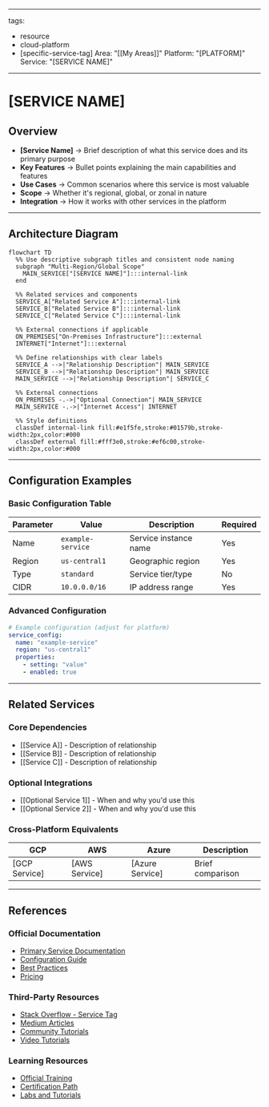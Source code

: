 
---
tags:
  - resource
  - cloud-platform
  - [specific-service-tag]
Area: "[[My Areas]]"
Platform: "[PLATFORM]"
Service: "[SERVICE NAME]"
---

# [SERVICE NAME]

## Overview

- **[Service Name]** → Brief description of what this service does and its primary purpose
- **Key Features** → Bullet points explaining the main capabilities and features
- **Use Cases** → Common scenarios where this service is most valuable
- **Scope** → Whether it's regional, global, or zonal in nature
- **Integration** → How it works with other services in the platform

---

## Architecture Diagram

```mermaid
flowchart TD
  %% Use descriptive subgraph titles and consistent node naming
  subgraph "Multi-Region/Global Scope"
    MAIN_SERVICE["[SERVICE NAME]"]:::internal-link
  end

  %% Related services and components
  SERVICE_A["Related Service A"]:::internal-link
  SERVICE_B["Related Service B"]:::internal-link
  SERVICE_C["Related Service C"]:::internal-link
  
  %% External connections if applicable
  ON_PREMISES["On-Premises Infrastructure"]:::external
  INTERNET["Internet"]:::external

  %% Define relationships with clear labels
  SERVICE_A -->|"Relationship Description"| MAIN_SERVICE
  SERVICE_B -->|"Relationship Description"| MAIN_SERVICE
  MAIN_SERVICE -->|"Relationship Description"| SERVICE_C
  
  %% External connections
  ON_PREMISES -.->|"Optional Connection"| MAIN_SERVICE
  MAIN_SERVICE -.->|"Internet Access"| INTERNET

  %% Style definitions
  classDef internal-link fill:#e1f5fe,stroke:#01579b,stroke-width:2px,color:#000
  classDef external fill:#fff3e0,stroke:#ef6c00,stroke-width:2px,color:#000
```

---

## Configuration Examples

### Basic Configuration Table
| Parameter | Value | Description | Required |
|-----------|-------|-------------|----------|
| Name | `example-service` | Service instance name | Yes |
| Region | `us-central1` | Geographic region | Yes |
| Type | `standard` | Service tier/type | No |
| CIDR | `10.0.0.0/16` | IP address range | Yes |

### Advanced Configuration
```yaml
# Example configuration (adjust for platform)
service_config:
  name: "example-service"
  region: "us-central1"
  properties:
    - setting: "value"
    - enabled: true
```

---

## Related Services

### Core Dependencies
- [[Service A]] - Description of relationship
- [[Service B]] - Description of relationship
- [[Service C]] - Description of relationship

### Optional Integrations
- [[Optional Service 1]] - When and why you'd use this
- [[Optional Service 2]] - When and why you'd use this

### Cross-Platform Equivalents
| GCP | AWS | Azure | Description |
|-----|-----|-------|-------------|
| [GCP Service] | [AWS Service] | [Azure Service] | Brief comparison |

---

## References

### Official Documentation
- [Primary Service Documentation](https://cloud.google.com/docs/service-name)
- [Configuration Guide](https://cloud.google.com/docs/service-name/config)
- [Best Practices](https://cloud.google.com/docs/service-name/best-practices)
- [Pricing](https://cloud.google.com/pricing/service-name)

### Third-Party Resources
- [Stack Overflow - Service Tag](https://stackoverflow.com/questions/tagged/service-name)
- [Medium Articles](https://medium.com/tag/service-name)
- [Community Tutorials](https://example.com/tutorials)
- [Video Tutorials](https://youtube.com/search?q=service-name)

### Learning Resources
- [Official Training](https://cloud.google.com/training/service-name)
- [Certification Path](https://cloud.google.com/certification)
- [Labs and Tutorials](https://cloud.google.com/labs/service-name)
